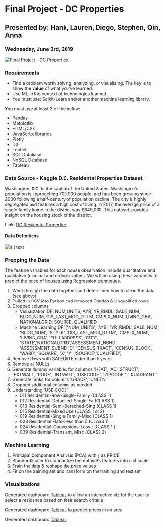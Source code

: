 # Final Project - DC Properties<br>
## Presented by: Hank, Lauren, Diego, Stephen, Qin, Anna<br>
### Wednesday, June 3rd, 2019 

<img  src="https://www.tripsavvy.com/thmb/OrqFLS2jHbFlmOsOBLbvmUsx_IU=/960x0/filters:no_upscale():max_bytes(150000):strip_icc()/architecture-lenfant-DC-564109589-crop-5b454aec46e0fb005bd49251.jpg"  alt="Final Project - DC Properties"  />

### Requirements
* Find a problem worth solving, analyzing, or visualizing. The key is to show the **value** of what you've learned.
* Use ML in the context of technologies learned.
* You must use: Scikit-Learn and/or another machine learning library.

You must use at least 3 of the below:
* Pandas
* Matplotlib
* HTML/CSS
* JavaScript libraries
* Plotly
* D3
* Leaflet
* SQL Database
* NoSQL Database
* Tableau

### Data Source - Kaggle D.C. Residental Properties Dataset
Washington, D.C. is the capital of the United States. Washington's population is approaching 700,000 people, and has been growing since 2000 following a half-century of population decline. The city is highly segregated and features a high cost of living. In 2017, the average price of a single family home in the district was $649,000. This dataset provides insight on the housing stock of the district. <br>

Link: [DC Residental Properties](https://www.kaggle.com/christophercorrea/dc-residential-properties)

#### Data Definitions

![alt text](https://github.com/grlofgd/Images/blob/master/Data_Dictionary.jpg "Data Dictionary")


### Prepping the Data 
The feature variables for each house observation include quantitative and qualitative (nominal and ordinal) values. We will be using these variables to predict the price of houses using Regression techniques. <br>

1.	Went through the data together and determined how to clean the data (see above)
2.	Pulled in CSV into Python and removed Condos & Unqualified rows
3.	Dropped columns 
    * Visualization DF: NUM_UNITS, AYB, YR_RMDL, SALE_NUM, BLDG_NUM, GIS_LAST_MOD_DTTM, CMPLX_NUM, LIVING_GBA, NATIONALGRID, SOURCE, QUALIFIED
    * Machine Learning DF: ['NUM_UNITS', 'AYB', 'YR_RMDL','SALE_NUM', 'BLDG_NUM', 'STYLE', 'GIS_LAST_MOD_DTTM', 'CMPLX_NUM', 'LIVING_GBA', 'FULLADDRESS', 'CITY', 'STATE','NATIONALGRID','ASSESSMENT_NBHD', 'ASSESSMENT_SUBNBHD',  'CENSUS_TRACT', 'CENSUS_BLOCK', 'WARD', 'SQUARE', 'X', 'Y' ,’SOURCE’,’QUALIFIED’]
4.	Remove Rows with SALEDATE older than 5 years
5.	Remove all NULLs
6.	Generate dummy variables for columns 'HEAT', 'AC','STRUCT', 'EXTWALL', 'ROOF', 'INTWALL', 'USECODE ', 'ZIPCODE ', ' QUADRANT '
7.	Generate ranks for columns ‘GRADE’, ‘CNDTN’
8.	Dropped additional columns as needed
9.	Understanding ‘USE CODE’ 
    *	011 Residential-Row-Single-Family (CLASS 1)
    *	012 Residential-Detached-Single-Fa (CLASS 1)
    *	013 Residential-Semi-Detached-Sing (CLASS 1)
    *	015 Residential-Mixed Use (CLASS 1 or 2)
    *	019 Residential-Single-Family-Misc (CLASS 1) 
    *	023 Residential Flats-Less than 5 (CLASS 1)
    *	024 Residential-Conversions-Less t (CLASS 1 )
    *	039 Residential-Transient, Misc (CLASS 2)

### Machine Learning

1.	Principal Component Analysis (PCA) with y as PRICE
2.	StandardScaler to standardize the dataset’s features into unit scale 
3.	Train the data & reshape the price values 
4.	Fit on the training set and transform on the training and test set

### Visualizations

Generated dashboard [Tableau](https://public.tableau.com/profile/anna5120#!/vizhome/Residence/Dashboard1?publish=yes "DC Properties") to allow an interactive viz for the user to select a residence based on their search criteria 

Generated dashboard [Tableau](https://public.tableau.com/profile/henry.kuhlman#!/vizhome/DC_Prop_Hank/Story1?publish=yes "Predicting Prices") to predict prices in an area

Generated dashboard [Tableau](https://public.tableau.com/profile/qin.gui#!/vizhome/DC_property_QG/Story1?publish=yes)